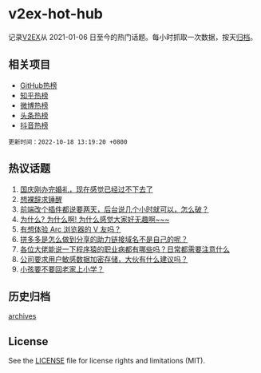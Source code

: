 # v2ex-hot-hub

 记录[V2EX](https://www.v2ex.com/)从 2021-01-06 日至今的热门话题。每小时抓取一次数据，按天[归档](archives)。
 
 ## 相关项目

- [GitHub热榜](https://github.com/lonnyzhang423/github-hot-hub)
- [知乎热榜](https://github.com/lonnyzhang423/zhihu-hot-hub)
- [微博热榜](https://github.com/lonnyzhang423/weibo-hot-hub)
- [头条热榜](https://github.com/lonnyzhang423/toutiao-hot-hub)
- [抖音热榜](https://github.com/lonnyzhang423/douyin-hot-hub)


 `更新时间：2022-10-18 13:19:20 +0800`

## 热议话题

1. [国庆刚办完婚礼，现在感觉已经过不下去了](https://www.v2ex.com/t/887715)
1. [想裸辞求锤醒](https://www.v2ex.com/t/887600)
1. [前端改个插件都说要两天，后台说几个小时就可以，怎么破？](https://www.v2ex.com/t/887532)
1. [为什么? 为什么啊! 为什么感觉大家好无趣啊~~~](https://www.v2ex.com/t/887635)
1. [有想体验 Arc 浏览器的 V 友吗？](https://www.v2ex.com/t/887513)
1. [拼多多是怎么做到分享的助力链接域名不是自己的呢？](https://www.v2ex.com/t/887582)
1. [各位大佬能说一下程序猿的职业病都有哪些吗？日常都需要注意什么](https://www.v2ex.com/t/887533)
1. [公司要求用户敏感数据加密存储，大伙有什么建议吗？](https://www.v2ex.com/t/887563)
1. [小孩要不要回老家上小学？](https://www.v2ex.com/t/887545)

## 历史归档

[archives](archives)

## License

See the [LICENSE](LICENSE) file for license rights and limitations (MIT).
